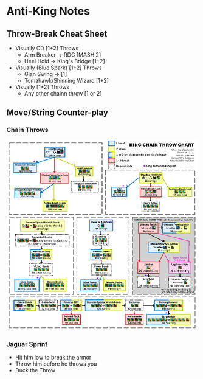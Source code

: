 # Anti-King Notes

## Throw-Break Cheat Sheet
- Visually CD [1+2] Throws
    - Arm Breaker &rarr; RDC [MASH 2]
    - Heel Hold &rarr; King's Bridge [1+2]
- Visually (Blue Spark) [1+2] Throws
    - Gian Swing &rarr; [1]
    - Tomahawk/Shinning Wizard [1+2]
- Visually [1+2] Throws
    - Any other chainn throw [1 or 2]

## Move/String Counter-play

### Chain Throws
![King Throw Flow Chart](King_throw_flow_chart.png)

### Jaguar Sprint
- Hit him low to break the armor
- Throw him before he throws you
- Duck the Throw